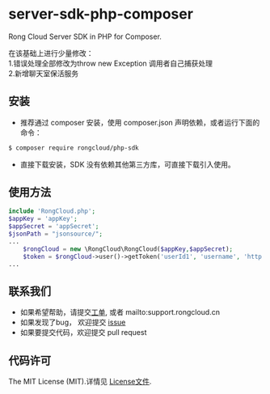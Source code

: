 # server-sdk-php-composer
Rong Cloud Server SDK in PHP for Composer. 
 
在该基础上进行少量修改：  
1.错误处理全部修改为throw new Exception 调用者自己捕获处理  
2.新增聊天室保活服务  


## 安装

* 推荐通过 composer 安装，使用 composer.json 声明依赖，或者运行下面的命令：

```bash
$ composer require rongcloud/php-sdk
```

* 直接下载安装，SDK 没有依赖其他第三方库，可直接下载引入使用。

## 使用方法
```php
include 'RongCloud.php';
$appKey = 'appKey';
$appSecret = 'appSecret';
$jsonPath = "jsonsource/";
...
    $rongCloud = new \RongCloud\RongCloud($appKey,$appSecret);
    $token = $rongCloud->user()->getToken('userId1', 'username', 'http://www.rongcloud.cn/images/logo.png');;
...
```

## 联系我们
- 如果希望帮助，请提交[工单](http://developer.rongcloud.cn/ticket), 或者 mailto:support.rongcloud.cn
- 如果发现了bug， 欢迎提交 [issue](https://github.com/rongcloud/server-sdk-php-composer)
- 如果要提交代码，欢迎提交 pull request

## 代码许可

The MIT License (MIT).详情见 [License文件](https://github.com/qiniu/php-sdk/blob/master/LICENSE).
